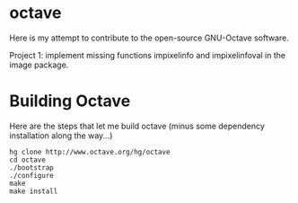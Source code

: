 # octave

Here is my attempt to contribute to the open-source GNU-Octave software.

Project 1: implement missing functions impixelinfo and impixelinfoval in the image package.

# Building Octave

Here are the steps that let me build octave (minus some dependency installation along the way...)
```
hg clone http://www.octave.org/hg/octave
cd octave
./bootstrap
./configure
make
make install
```

